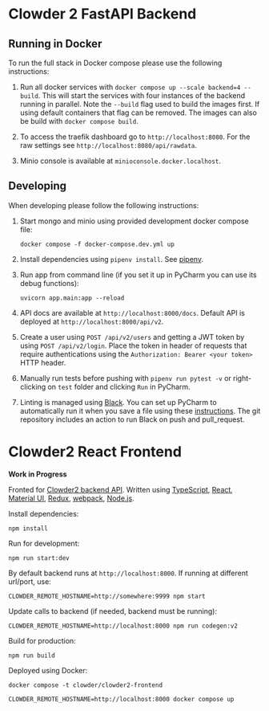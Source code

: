 # Clowder 2 FastAPI Backend

## Running in Docker

To run the full stack in Docker compose please use the following instructions:

1. Run all docker services with `docker compose up --scale backend=4 --build`. This will start the services with four instances of the backend
running in parallel. Note the `--build` flag used to build the images first. If using default containers that flag can be removed. The
images can also be build with `docker compose build`.

2. To access the traefik dashboard go to `http://localhost:8080`. For the raw settings see `http://localhost:8080/api/rawdata`.

3. Minio console is available at `minioconsole.docker.localhost`.

## Developing

When developing please follow the following instructions:

1. Start mongo and minio using provided development docker compose file:

   ```docker compose -f docker-compose.dev.yml up```

2. Install dependencies using `pipenv install`. See [pipenv](https://github.com/pypa/pipenv).

3. Run app from command line (if you set it up in PyCharm you can use its debug functions):

    ```uvicorn app.main:app --reload```

4. API docs are available at `http://localhost:8000/docs`. Default API is deployed at `http://localhost:8000/api/v2`.

5. Create a user using `POST /api/v2/users` and getting a JWT token by using `POST /api/v2/login`. Place the token in
   header of requests that require authentications using the `Authorization: Bearer <your token>` HTTP header.

6. Manually run tests before pushing with `pipenv run pytest -v` or right-clicking on `test` folder and clicking `Run` in PyCharm.

7. Linting is managed using [Black]((https://black.readthedocs.io/en/stable/)). You can set up PyCharm to automatically
run it when you save a file using these [instructions](https://black.readthedocs.io/en/stable/integrations/editors.html).
The git repository includes an action to run Black on push and pull_request.


Clowder2 React Frontend
============================================

**Work in Progress**

Fronted for [Clowder2 backend API](https://github.com/clowder-framework/clowder2-backend).
Written using [TypeScript](https://www.typescriptlang.org/), [React](https://reactjs.org/),
[Material UI](https://mui.com/), [Redux](https://redux.js.org/), [webpack](https://webpack.js.org/),
[Node.js](https://nodejs.org).

Install dependencies:

`npm install`

Run for development:

`npm run start:dev`

By default backend runs at `http://localhost:8000`. If running at different url/port, use:

`CLOWDER_REMOTE_HOSTNAME=http://somewhere:9999 npm start`

Update calls to backend (if needed, backend must be running):

`CLOWDER_REMOTE_HOSTNAME=http://localhost:8000 npm run codegen:v2`

Build for production:

`npm run build`

Deployed using Docker:

`docker compose -t clowder/clowder2-frontend`

`CLOWDER_REMOTE_HOSTNAME=http://localhost:8000 docker compose up`




